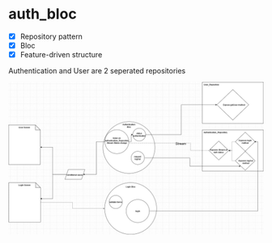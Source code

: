 # auth_bloc

- [x] Repository pattern
- [x] Bloc
- [x] Feature-driven structure

Authentication and User are 2 seperated repositories



![App diagram](assets/app-diagram.png)

